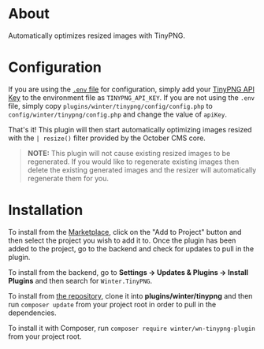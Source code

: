 # About

Automatically optimizes resized images with TinyPNG.

# Configuration

If you are using the [`.env` file](https://wintercms.com/docs/setup/configuration#dotenv-configuration) for configuration, simply add your [TinyPNG API Key](https://tinypng.com/dashboard/api) to the environment file as `TINYPNG_API_KEY`. If you are not using the `.env` file, simply copy `plugins/winter/tinypng/config/config.php` to `config/winter/tinypng/config.php` and change the value of `apiKey`.

That's it! This plugin will then start automatically optimizing images resized with the `| resize()` filter provided by the October CMS core.

>**NOTE:** This plugin will not cause existing resized images to be regenerated. If you would like to regenerate existing images then delete the existing generated images and the resizer will automatically regenerate them for you.

# Installation

To install from the [Marketplace](https://wintercms.com/plugin/winter-tinypng), click on the "Add to Project" button and then select the project you wish to add it to. Once the plugin has been added to the project, go to the backend and check for updates to pull in the plugin.

To install from the backend, go to **Settings -> Updates & Plugins -> Install Plugins** and then search for `Winter.TinyPNG`.

To install from [the repository](https://github.com/winter/wn-tinypng-plugin), clone it into **plugins/winter/tinypng** and then run `composer update` from your project root in order to pull in the dependencies.

To install it with Composer, run `composer require winter/wn-tinypng-plugin` from your project root.